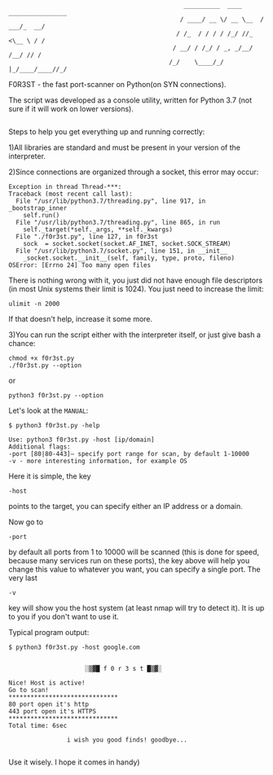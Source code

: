 ```
                                                __________  ____ ________________
                                               / ____/ __ \/ __ \__  / ___/_  __/
                                              / /_  / / / / /_/ //_ <\__ \ / /
                                             / __/ / /_/ / _, _/__/ /__/ // /
                                            /_/    \____/_/ |_/____/____//_/

```
F0R3ST - the fast port-scanner on Python(on SYN connections).

The script was developed as a console utility, written for Python 3.7 (not sure if it will work on lower versions).

```
```
Steps to help you get everything up and running correctly:

1)All libraries are standard and must be present in your version of the interpreter.

2)Since connections are organized through a socket, this error may occur:
```
Exception in thread Thread-***:
Traceback (most recent call last):
  File "/usr/lib/python3.7/threading.py", line 917, in _bootstrap_inner
    self.run()
  File "/usr/lib/python3.7/threading.py", line 865, in run
    self._target(*self._args, **self._kwargs)
  File "./f0r3st.py", line 127, in f0r3st
    sock  = socket.socket(socket.AF_INET, socket.SOCK_STREAM)
  File "/usr/lib/python3.7/socket.py", line 151, in __init__
    _socket.socket.__init__(self, family, type, proto, fileno)
OSError: [Errno 24] Too many open files
```
There is nothing wrong with it, you just did not have enough file descriptors (in most Unix systems their limit is 1024). You just need to increase the limit:
```
ulimit -n 2000
```
If that doesn't help, increase it some more.

3)You can run the script either with the interpreter itself, or just give bash a chance:
```
chmod +x f0r3st.py
./f0r3st.py --option
```
or
```
python3 f0r3st.py --option
```


Let's look at the `MANUAL`:
```
$ python3 f0r3st.py -help

Use: python3 f0r3st.py -host [ip/domain]
Additional flags:
-port [80|80-443]— specify port range for scan, by default 1-10000
-v - more interesting information, for example OS

```
Here it is simple, the key 
```
-host
```
points to the target, you can specify either an IP address or a domain.

Now go to 
```
-port
```
by default all ports from 1 to 10000 will be scanned (this is done for speed, because many services run on these ports), the key above will help you change this value to whatever you want, you can specify a single port.
The very last 
```
-v
```
key will show you the host system (at least nmap will try to detect it). It is up to you if you don't want to use it.

Typical program output:
```
$ python3 f0r3st.py -host google.com


                     ░▒▓█ f 0 r 3 s t █▒▓░

Nice! Host is active!
Go to scan!
******************************
80 port open it's http
443 port open it's HTTPS
******************************
Total time: 6sec

                i wish you good finds! goodbye...
                
```
Use it wisely. I hope it comes in handy)
